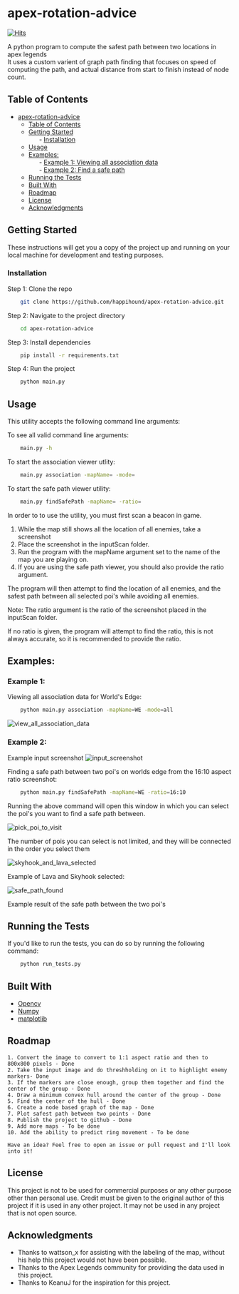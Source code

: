 # apex-rotation-advice

[![Hits](https://hits.seeyoufarm.com/api/count/incr/badge.svg?url=https%3A%2F%2Fgithub.com%2Fhappihound%2Fapex-rotation-advice&count_bg=%23CFCFCF&title_bg=%23555555&icon=&icon_color=%23E7E7E7&title=hits&edge_flat=false)](https://hits.seeyoufarm.com)

A python program to compute the safest path between two locations in apex legends   
It uses a custom varient of graph path finding that focuses on speed of computing the path, and actual distance from start to finish instead of node count.

## Table of Contents

- [apex-rotation-advice](#apex-rotation-advice)
  - [Table of Contents](#table-of-contents)
  - [Getting Started](#getting-started)   
   &nbsp;&nbsp;&nbsp;&nbsp;&nbsp;&nbsp;-   [Installation](#installation)  
  - [Usage](#usage)
  - [Examples:](#examples)  
   &nbsp;&nbsp;&nbsp;&nbsp;&nbsp;&nbsp;- [Example 1: Viewing all association data](#example-1)  
   &nbsp;&nbsp;&nbsp;&nbsp;&nbsp;&nbsp;- [Example 2: Find a safe path](#example-2)  
  - [Running the Tests](#running-the-tests)
  - [Built With](#built-with)
  - [Roadmap](#roadmap)
  - [License](#license)
  - [Acknowledgments](#acknowledgments)

## Getting Started

These instructions will get you a copy of the project up and running on your local machine for development and testing purposes.
 

### Installation

Step 1: Clone the repo
```bash
    git clone https://github.com/happihound/apex-rotation-advice.git
```
Step 2: Navigate to the project directory
```bash
    cd apex-rotation-advice
```
Step 3: Install dependencies
```bash
    pip install -r requirements.txt
```
Step 4: Run the project
```bash
    python main.py
```

## Usage
This utility accepts the following command line arguments:

To see all valid command line arguments:
```bash
    main.py -h
```
To start the association viewer utlity:
```bash
    main.py association -mapName= -mode=
```
To start the safe path viewer utility:
```bash
    main.py findSafePath -mapName= -ratio= 
```
In order to to use the utility, you must first scan a beacon in game.
1. While the map still shows all the location of all enemies, take a screenshot
2. Place the screenshot in the inputScan folder.
3. Run the program with the mapName argument set to the name of the map you are playing on.
4. If you are using the safe path viewer, you should also provide the ratio argument.
   

The program will then attempt to find the location of all enemies, and the safest path between all selected poi's while avoiding all enemies.

Note:
The ratio argument is the ratio of the screenshot placed in the inputScan folder. 

If no ratio is given, the program will attempt to find the ratio, this is not always accurate, so it is recommended to provide the ratio.

## Examples:

### Example 1:
Viewing all association data for World's Edge:
```bash
    python main.py association -mapName=WE -mode=all
```
![view_all_association_data](githubImages/view_all.png)


### Example 2:


Example input screenshot
![input_screenshot](githubImages/input_screenshot.png)

Finding a safe path between two poi's on worlds edge from the 16:10 aspect ratio screenshot:
```bash
    python main.py findSafePath -mapName=WE -ratio=16:10
```
Running the above command will open this window in which you can select the poi's you want to find a safe path between. 


![pick_poi_to_visit](githubImages/pick_poi_to_visit.png)

The number of pois you can select is not limited, and they will be connected in the order you select them


![skyhook_and_lava_selected](githubImages/skyhook_lava_selected.png)

Example of Lava and Skyhook selected:


![safe_path_found](githubImages/safe_path.png)


Example result of the safe path between the two poi's


## Running the Tests

If you'd like to run the tests, you can do so by running the following command:
```bash
    python run_tests.py
```

## Built With

* [Opencv](https://opencv.org/)
* [Numpy](https://numpy.org/)
* [matplotlib](https://matplotlib.org/)


## Roadmap

    1. Convert the image to convert to 1:1 aspect ratio and then to 800x800 pixels - Done
    2. Take the input image and do threshholding on it to highlight enemy markers- Done
    3. If the markers are close enough, group them together and find the center of the group - Done
    4. Draw a minimum convex hull around the center of the group - Done
    5. Find the center of the hull - Done
    6. Create a node based graph of the map - Done
    7. Plot safest path between two points - Done
    8. Publish the project to github - Done
    9. Add more maps - To be done
    10. Add the ability to predict ring movement - To be done

    Have an idea? Feel free to open an issue or pull request and I'll look into it!

## License

This project is not to be used for commercial purposes or any other purpose other than personal use.
Credit must be given to the original author of this project if it is used in any other project.
It may not be used in any project that is not open source.

## Acknowledgments

* Thanks to wattson_x for assisting with the labeling of the map, without his help this project would not have been possible.
* Thanks to the Apex Legends community for providing the data used in this project. 
* Thanks to KeanuJ for the inspiration for this project.
